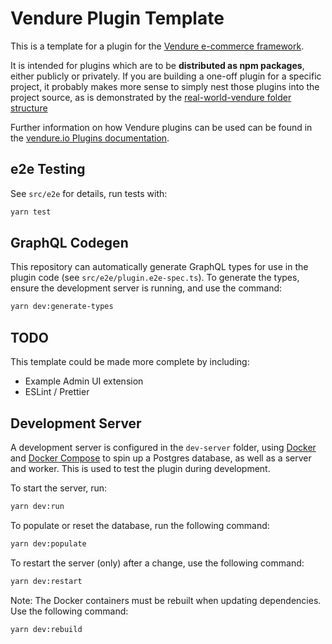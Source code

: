 # Vendure Plugin Template

This is a template for a plugin for the [Vendure e-commerce framework](https://www.vendure.io/).

It is intended for plugins which are to be **distributed as npm packages**, either publicly or privately. If you are building a one-off plugin for a specific project, it probably makes more sense to simply nest those plugins into the project source, as is demonstrated by the [real-world-vendure folder structure](https://github.com/vendure-ecommerce/real-world-vendure)

Further information on how Vendure plugins can be used can be found in the [vendure.io Plugins documentation](https://www.vendure.io/docs/plugins/).

## e2e Testing

See `src/e2e` for details, run tests with:

```bash
yarn test
```

## GraphQL Codegen

This repository can automatically generate GraphQL types for use in the plugin code (see `src/e2e/plugin.e2e-spec.ts`).  To generate the types, ensure the development server is running, and use the command:

```bash
yarn dev:generate-types
```

## TODO

This template could be made more complete by including:

- Example Admin UI extension
- ESLint / Prettier

## Development Server

A development server is configured in the `dev-server` folder, using [Docker](https://www.docker.com/) and [Docker Compose](https://docs.docker.com/compose/) to spin up a Postgres database, as well as a server and worker.  This is used to test the plugin during development.

To start the server, run:

```bash
yarn dev:run
```

To populate or reset the database, run the following command:

```bash
yarn dev:populate
```

To restart the server (only) after a change, use the following command:

```bash
yarn dev:restart
```

Note: The Docker containers must be rebuilt when updating dependencies.  Use the following command:

```bash
yarn dev:rebuild
```

